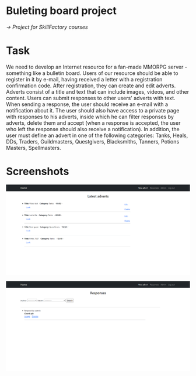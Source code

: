 # Buleting board project
_→ Project for SkillFactory courses_ 
# Task
We need to develop an Internet resource for a fan-made MMORPG server - something like a bulletin board. Users of our resource should be able to register in it by e-mail, having received a letter with a registration confirmation code. After registration, they can create and edit adverts. Adverts consist of a title and text that can include images, videos, and other content. Users can submit responses to other users' adverts with text. When sending a response, the user should receive an e-mail with a notification about it. The user should also have access to a private page with responses to his adverts, inside which he can filter responses by adverts, delete them and accept (when a response is accepted, the user who left the response should also receive a notification). In addition, the user must define an advert in one of the following categories: Tanks, Heals, DDs, Traders, Guildmasters, Questgivers, Blacksmiths, Tanners, Potions Masters, Spellmasters.
# Screenshots
![Main Page](https://github.com/ValeriyMarchenko/Bulletin-board/raw/master/mainPage.png)

![Response Page](https://github.com/ValeriyMarchenko/Bulletin-board/raw/master/respPage.png)